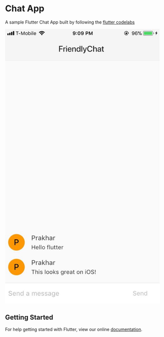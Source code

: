 # Chat App

A sample Flutter Chat App built by following the [flutter codelabs](https://codelabs.developers.google.com/codelabs/flutter/#0)

![img](images/flutter.jpeg)

## Getting Started

For help getting started with Flutter, view our online
[documentation](https://flutter.io/).
